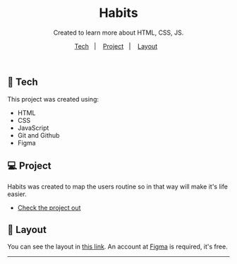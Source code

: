<h1 align="center"> Habits </h1>

<p align="center">
Created to learn more about HTML, CSS, JS. <br/>

</p>

<p align="center">
  <a href="#-tecnologias">Tech</a>&nbsp;&nbsp;&nbsp;|&nbsp;&nbsp;&nbsp;
  <a href="#-projeto">Project</a>&nbsp;&nbsp;&nbsp;|&nbsp;&nbsp;&nbsp;
  <a href="#-layout">Layout</a>&nbsp;&nbsp;&nbsp;
</p>

<br>

## 🚀 Tech

This project was created using:

- HTML
- CSS
- JavaScript
- Git and Github
- Figma

## 💻 Project

Habits was created to map the users routine so in that way will make it's life easier.

- [Check the project out](https://thalfor.github.io/JS_projectHabits/)

## 🔖 Layout

You can see the layout in [this link](https://www.figma.com/community/file/1195327109778210238). An account at [Figma](https://figma.com) is required, it's free.


---
